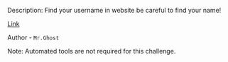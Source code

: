 
Description:
Find your username in website be careful to find your name!

[Link](http://34.92.193.147:30002/)

Author - `Mr.Ghost`

Note: Automated tools are not required for this challenge. 

